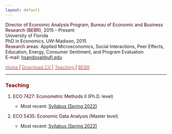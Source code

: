 ```yaml
---
layout: default
---
```


<span style="color: #3F000F"> Director of Economic Analysis Program, Bureau of Economic and Business Research (BEBR), </span>  2015 - Present  
University of Florida  
PhD in Economics, UW-Madison, 2015  
<span style="color: #3F000F"> Research areas: </span> Applied Microeconomics, Social Interactions, Peer Effects, Education, Energy, Consumer Sentiment, and Program Evaluation  
<span style="color: #3F000F"> E-mail: </span> [hsandoval@ufl.edu](mailto:hsandoval@ufl.edu) 

[<span style="color: IndianRed"> Home </span>](index.html) <span style="color: #A70D2A"> &#124; </span> <a href="https://hhsandoval.github.io/CVHHSG.pdf" target="_blank"> <span style="color: IndianRed"> Download CV </span> </a> <span style="color: #A70D2A"> &#124; </span> [<span style="color: IndianRed"> Teaching </span>](teaching.html) <span style="color: #A70D2A"> &#124; </span> [<span style="color: IndianRed"> BEBR </span>](bebr.html)

* * *

### <span style="color: maroon"> Teaching </span>

1. <span style="color: #3F000F"> ECO 7427: Econometric Methods II </span> (Ph.D. level) 
    * Most recent: [Syllabus (Spring 2022)](https://hhsandoval.github.io/E7427S2022.pdf)

2. <span style="color: #3F000F"> ECO 5435: Economic Data Analysis </span> (Master level) 
    * Most recent: [Syllabus (Spring 2022)](https://hhsandoval.github.io/E5435S2022.pdf) 



<!--  

* * *

<a href="javascript:toggle('box1');">ONE</a> : <a href="javascript:toggle('box2');">TWO</a>

<div id="box1" class="toggle-divs" style="display: block;">
X (display:block;)
</div>

<div id="box2" class="toggle-divs" style="display: none;">
Y (display:none;)
</div>

* * *

<div class="menu-toggle">
  Click me to toggle
</div>
<div class="invisible menu">
  menu content
</div>

Google search: toggle (hide/show) an element in html for a GitHub page

-->


